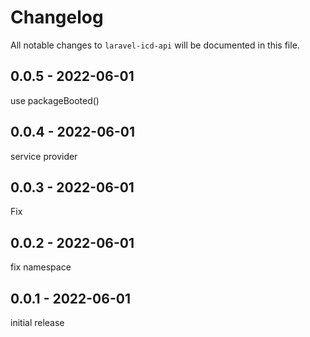 # Changelog

All notable changes to `laravel-icd-api` will be documented in this file.

## 0.0.5 - 2022-06-01

use packageBooted()

## 0.0.4 - 2022-06-01

service provider

## 0.0.3 - 2022-06-01

Fix

## 0.0.2 - 2022-06-01

fix namespace

## 0.0.1 - 2022-06-01

initial release

